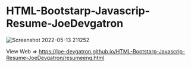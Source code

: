 # HTML-Bootstarp-Javascrip-Resume-JoeDevgatron

![Screenshot 2022-05-13 211252](https://user-images.githubusercontent.com/29365867/168302611-c9ebe44a-f432-4fd5-9ec4-4d47f9e9d9b0.png)

View Web =>  https://joe-devgatron.github.io/HTML-Bootstarp-Javascrip-Resume-JoeDevgatron/resumeeng.html
